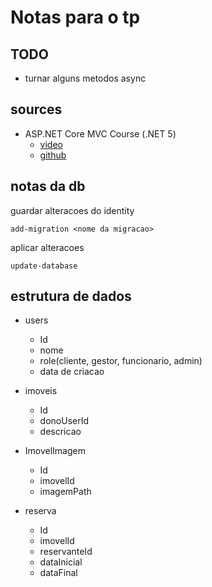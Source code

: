 ﻿# Notas para o tp

## TODO

- turnar alguns metodos async


## sources

- ASP.NET Core MVC Course (.NET 5)
    - [video](https://www.youtube.com/watch?v=Pi46L7UYP8I)
    - [github](https://github.com/dotnetmastery/Rocky)


## notas da db

guardar alteracoes do identity

`add-migration <nome da migracao>`

aplicar alteracoes

`update-database`


## estrutura de dados


- users
    - Id
    - nome
    - role(cliente, gestor, funcionario, admin)
    - data de criacao

- imoveis
    - Id
    - donoUserId
    - descricao

- ImovelImagem
    - Id
    - imovelId
    - imagemPath

- reserva
    - Id
    - imovelId
    - reservanteId
    - dataInicial
    - dataFinal

